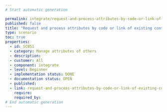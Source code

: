 ```yaml
---
# Start automatic generation

permalink: integrate/request-and-process-attributes-by-code-or-link-of-existing-contacts
published: false
title: "Request and process attributes by code or link of existing contacts"
type: scenario
toc: true
properties:
  - id: SC051
  - category: Manage attributes of others
  - description:
  - customer: All
  - component: integrate
  - level: Beginner
  - implementation status: DONE
  - documentation status: OPEN
  - published:
  - link: request-and-process-attributes-by-code-or-link-of-existing-contacts
    require:
    required_by:
# End automatic generation
---
```

